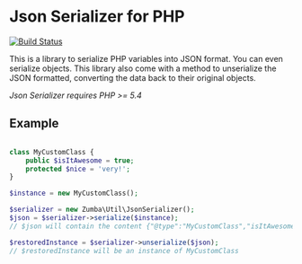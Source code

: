 # Json Serializer for PHP

[![Build Status](https://travis-ci.org/zumba/json-serializer.png)](https://travis-ci.org/zumba/json-serializer)

This is a library to serialize PHP variables into JSON format. You can even serialize objects.
This library also come with a method to unserialize the JSON formatted, converting the data back
to their original objects.

*Json Serializer requires PHP >= 5.4*

## Example

```php

class MyCustomClass {
	public $isItAwesome = true;
	protected $nice = 'very!';
}

$instance = new MyCustomClass();

$serializer = new Zumba\Util\JsonSerializer();
$json = $serializer->serialize($instance);
// $json will contain the content {"@type":"MyCustomClass","isItAwesome":true,"nice":"very!"}

$restoredInstance = $serializer->unserialize($json);
// $restoredInstance will be an instance of MyCustomClass
```
